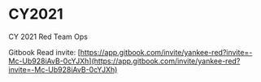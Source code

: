 # CY2021

CY 2021 Red Team Ops

Gitbook Read invite: [https://app.gitbook.com/invite/yankee-red?invite=-Mc-Ub928iAvB-0cYJXh](https://app.gitbook.com/invite/yankee-red?invite=-Mc-Ub928iAvB-0cYJXh)


